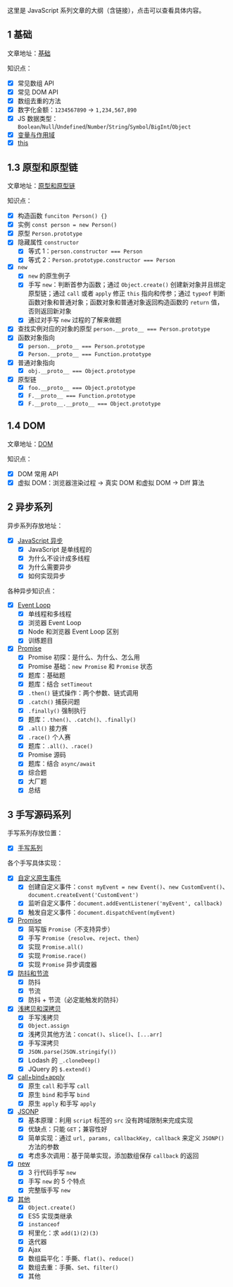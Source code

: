 这里是 JavaScript 系列文章的大纲（含链接），点击可以查看具体内容。

## 1 基础

文章地址：[基础](https://github.com/XingRenEr/Front-end/blob/master/Javascript/%E5%9F%BA%E7%A1%80/README.md)

知识点：

* [x] 常见数组 API
* [x] 常见 DOM API
* [x] 数组去重的方法
* [x] 数字化金额：`1234567890` -> `1,234,567,890`
* [x] JS 数据类型：`Boolean`/`Null`/`Undefined`/`Number`/`String`/`Symbol`/`BigInt`/`Object`
* [x] [变量与作用域](https://github.com/XingRenEr/Front-end/blob/master/Javascript/%E5%9F%BA%E7%A1%80/%E5%8F%98%E9%87%8F%E4%B8%8E%E4%BD%9C%E7%94%A8%E5%9F%9F.md)
* [x] [this](https://github.com/XingRenEr/Front-end/blob/master/Javascript/%E5%9F%BA%E7%A1%80/this.md)

## 1.3 原型和原型链

文章地址：[原型和原型链](https://github.com/LiangJunrong/document-library/blob/master/%E7%B3%BB%E5%88%97-%E9%9D%A2%E8%AF%95%E8%B5%84%E6%96%99/JavaScript/%E5%8E%9F%E5%9E%8B%E4%B8%8E%E5%8E%9F%E5%9E%8B%E9%93%BE.md)

知识点：

* [x] 构造函数 `funciton Person() {}`
* [x] 实例 `const person = new Person()`
* [x] 原型 `Person.prototype`
* [x] 隐藏属性 `constructor`
  * [x] 等式 1：`person.constructor === Person`
  * [x] 等式 2：`Person.prototype.constructor === Person`
* [x] `new`
  * [x] `new` 的原生例子
  * [x] 手写 `new`：判断首参为函数；通过 `Object.create()` 创建新对象并且绑定原型链；通过 `call` 或者 `apply` 修正 `this` 指向和传参；通过 `typeof` 判断函数对象和普通对象；函数对象和普通对象返回构造函数的 `return` 值，否则返回新对象
  * [x] 通过对手写 `new` 过程的了解来做题
* [x] 查找实例对应的对象的原型 `person.__proto__ === Person.prototype`
* [x] 函数对象指向
  * [x] `person.__proto__ === Person.prototype`
  * [x] `Person.__proto__ === Function.prototype`
* [x] 普通对象指向
  * [x] `obj.__proto__ === Object.prototype`
* [x] 原型链
  * [x] `foo.__proto__ === Object.prototype`
  * [x] `F.__proto__ === Function.prototype`
  * [x] `F.__proto__.__proto__ === Object.prototype`

## 1.4 DOM

文章地址：[DOM](https://github.com/LiangJunrong/document-library/blob/master/%E7%B3%BB%E5%88%97-%E9%9D%A2%E8%AF%95%E8%B5%84%E6%96%99/JavaScript/DOM.md)

知识点：

* [x] DOM 常用 API
* [x] 虚拟 DOM：浏览器渲染过程 -> 真实 DOM 和虚拟 DOM -> Diff 算法

## 2 异步系列

异步系列存放地址：

* [x] [JavaScript 异步](https://github.com/LiangJunrong/document-library/tree/master/%E7%B3%BB%E5%88%97-%E9%9D%A2%E8%AF%95%E8%B5%84%E6%96%99/JavaScript/%E5%BC%82%E6%AD%A5%E7%B3%BB%E5%88%97)
  * [x] JavaScript 是单线程的
  * [x] 为什么不设计成多线程
  * [x] 为什么需要异步
  * [x] 如何实现异步

各种异步知识点：

* [x] [Event Loop](https://github.com/LiangJunrong/document-library/blob/master/%E7%B3%BB%E5%88%97-%E9%9D%A2%E8%AF%95%E8%B5%84%E6%96%99/JavaScript/%E5%BC%82%E6%AD%A5%E7%B3%BB%E5%88%97/Event%20Loop.md)
  * [x] 单线程和多线程
  * [x] 浏览器 Event Loop
  * [x] Node 和浏览器 Event Loop 区别
  * [x] 训练题目
* [x] [Promise](https://github.com/LiangJunrong/document-library/blob/master/%E7%B3%BB%E5%88%97-%E9%9D%A2%E8%AF%95%E8%B5%84%E6%96%99/JavaScript/%E5%BC%82%E6%AD%A5%E7%B3%BB%E5%88%97/Promise.md)
  * [x] Promise 初探：是什么、为什么、怎么用
  * [x] Promise 基础：`new Promise` 和 `Promise` 状态
  * [x] 题库：基础题
  * [x] 题库：结合 `setTimeout`
  * [x] `.then()` 链式操作：两个参数、链式调用
  * [x] `.catch()` 捕获问题
  * [x] `.finally()` 强制执行
  * [x] 题库：`.then()、.catch()、.finally()`
  * [x] `.all()` 接力赛
  * [x] `.race()` 个人赛
  * [x] 题库：`.all()、.race()`
  * [x] Promise 源码
  * [x] 题库：结合 `async/await`
  * [x] 综合题
  * [x] 大厂题
  * [x] 总结

## 3 手写源码系列

手写系列存放位置：

* [x] [手写系列](https://github.com/LiangJunrong/document-library/tree/master/%E7%B3%BB%E5%88%97-%E9%9D%A2%E8%AF%95%E8%B5%84%E6%96%99/JavaScript/%E6%89%8B%E5%86%99%E6%BA%90%E7%A0%81%E7%B3%BB%E5%88%97)

各个手写具体实现：

* [x] [自定义原生事件](https://github.com/LiangJunrong/document-library/blob/master/%E7%B3%BB%E5%88%97-%E9%9D%A2%E8%AF%95%E8%B5%84%E6%96%99/JavaScript/%E6%89%8B%E5%86%99%E6%BA%90%E7%A0%81%E7%B3%BB%E5%88%97/%E8%87%AA%E5%AE%9A%E4%B9%89%E5%8E%9F%E7%94%9F%E4%BA%8B%E4%BB%B6.md)
  * [x] 创建自定义事件：`const myEvent = new Event()`、`new CustomEvent()`、`document.createEvent('CustomEvent')`
  * [x] 监听自定义事件：`document.addEventListener('myEvent', callback)`
  * [x] 触发自定义事件：`document.dispatchEvent(myEvent)`
* [x] [Promise](https://github.com/LiangJunrong/document-library/blob/master/%E7%B3%BB%E5%88%97-%E9%9D%A2%E8%AF%95%E8%B5%84%E6%96%99/JavaScript/%E6%89%8B%E5%86%99%E6%BA%90%E7%A0%81%E7%B3%BB%E5%88%97/Promise.md)
  * [x] 简写版 `Promise`（不支持异步）
  * [x] 手写 `Promise`（`resolve`、`reject`、`then`）
  * [x] 实现 `Promise.all()`
  * [x] 实现 `Promise.race()`
  * [x] 实现 `Promise` 异步调度器
* [x] [防抖和节流](https://github.com/LiangJunrong/document-library/blob/master/%E7%B3%BB%E5%88%97-%E9%9D%A2%E8%AF%95%E8%B5%84%E6%96%99/JavaScript/%E6%89%8B%E5%86%99%E6%BA%90%E7%A0%81%E7%B3%BB%E5%88%97/%E9%98%B2%E6%8A%96%E5%92%8C%E8%8A%82%E6%B5%81.md)
  * [x] 防抖
  * [x] 节流
  * [x] 防抖 + 节流（必定能触发的防抖）
* [x] [浅拷贝和深拷贝](https://github.com/LiangJunrong/document-library/blob/master/%E7%B3%BB%E5%88%97-%E9%9D%A2%E8%AF%95%E8%B5%84%E6%96%99/JavaScript/%E6%89%8B%E5%86%99%E6%BA%90%E7%A0%81%E7%B3%BB%E5%88%97/%E6%B5%85%E6%8B%B7%E8%B4%9D%E5%92%8C%E6%B7%B1%E6%8B%B7%E8%B4%9D.md)
  * [x] 手写浅拷贝
  * [x] `Object.assign`
  * [x] 浅拷贝其他方法：`concat()`、`slice()`、`[...arr]`
  * [x] 手写深拷贝
  * [x] `JSON.parse(JSON.stringify())`
  * [x] Lodash 的 `_.cloneDeep()`
  * [x] JQuery 的 `$.extend()`
* [x] [call+bind+apply](https://github.com/LiangJunrong/document-library/blob/master/%E7%B3%BB%E5%88%97-%E9%9D%A2%E8%AF%95%E8%B5%84%E6%96%99/JavaScript/%E6%89%8B%E5%86%99%E6%BA%90%E7%A0%81%E7%B3%BB%E5%88%97/call%2Bbind%2Bapply.md)
  * [x] 原生 `call` 和手写 `call`
  * [x] 原生 `bind` 和手写 `bind`
  * [x] 原生 `apply` 和手写 `apply`
* [x] [JSONP](https://github.com/LiangJunrong/document-library/blob/master/%E7%B3%BB%E5%88%97-%E9%9D%A2%E8%AF%95%E8%B5%84%E6%96%99/JavaScript/%E6%89%8B%E5%86%99%E6%BA%90%E7%A0%81%E7%B3%BB%E5%88%97/JSONP.md)
  * [x] 基本原理：利用 `script` 标签的 `src` 没有跨域限制来完成实现
  * [x] 优缺点：只能 `GET`；兼容性好
  * [x] 简单实现：通过 `url, params, callbackKey, callback` 来定义 `JSONP()` 方法的参数
  * [x] 考虑多次调用：基于简单实现，添加数组保存 `callback` 的返回
* [x] [new](https://github.com/LiangJunrong/document-library/blob/master/%E7%B3%BB%E5%88%97-%E9%9D%A2%E8%AF%95%E8%B5%84%E6%96%99/JavaScript/%E6%89%8B%E5%86%99%E6%BA%90%E7%A0%81%E7%B3%BB%E5%88%97/new.md)
  * [x] 3 行代码手写 `new`
  * [x] 手写 `new` 的 5 个特点
  * [x] 完整版手写 `new`
* [x] [其他](https://github.com/LiangJunrong/document-library/blob/master/%E7%B3%BB%E5%88%97-%E9%9D%A2%E8%AF%95%E8%B5%84%E6%96%99/JavaScript/%E6%89%8B%E5%86%99%E6%BA%90%E7%A0%81%E7%B3%BB%E5%88%97/%E5%85%B6%E4%BB%96.md)
  * [x] `Object.create()`
  * [x] ES5 实现类继承
  * [x] `instanceof`
  * [x] 柯里化：求 `add(1)(2)(3)`
  * [x] 迭代器
  * [x] Ajax
  * [x] 数组扁平化：手撕、`flat()`、`reduce()`
  * [x] 数组去重：手撕、`Set`、`filter()`
  * [x] 其他
